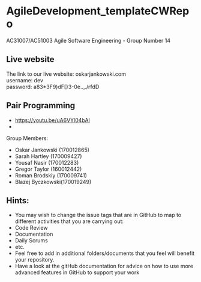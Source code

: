 # AgileDevelopment_templateCWRepo
AC31007/AC51003 Agile Software Engineering - Group Number 14

## Live website
The link to our live website: oskarjankowski.com  
username: dev  
password: a83*3F9)dF[}3-0e..,./rfdD  

## Pair Programming
 - https://youtu.be/uA6VYl04bAI  
 - 

Group Members:
- Oskar Jankowski (170012865)
- Sarah Hartley (170009427)
- Yousaf Nasir (170012283)
- Gregor Taylor (160012442)
- Roman Brodskiy (170009741)
- Blazej Byczkowski(170019249)

## Hints:
- You may wish to change the issue tags that are in GitHub to map to different activities that you are carrying out:
 - Code Review
 - Documentation
 - Daily Scrums
 - etc.
- Feel free to add in additional folders/documents that you feel will benefit your repository.
- Have a look at the gitHub documentation for advice on how to use more advanced features in GitHub to support your work
